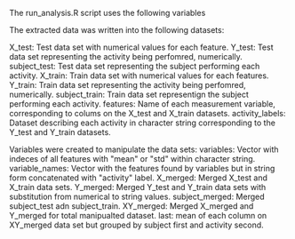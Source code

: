 The run_analysis.R script uses the following variables

The extracted data was written into the following datasets:

X_test: Test data set with numerical values for each feature.
Y_test: Test data set representing the activity being perfomred, numerically.
subject_test: Test data set representing the subject performing each activity.
X_train: Train data set with numerical values for each features.
Y_train: Train data set representing the activity being perfomred, numerically.
subject_train: Train data set representign the subject performing each activity.
features: Name of each measurement variable, corresponding to colums on the X_test and X_train datasets. 
activity_labels: Dataset describing each activity in character string corresponding to the Y_test and Y_train datasets.

Variables were created to manipulate the data sets:
variables: Vector with indeces of all features with "mean" or "std" within character string.
variable_names: Vector with the features found by variables but in string form concatenated with "activity" label.
X_merged: Merged X_test and X_train data sets.
Y_merged: Merged Y_test and Y_train data sets with substitution from numerical to string values.
subject_merged: Merged subject_test adn subject_train.
XY_merged: Merged X_merged and Y_merged for total manipualted dataset.
last: mean of each column on XY_merged data set but grouped by subject first and activity second.
